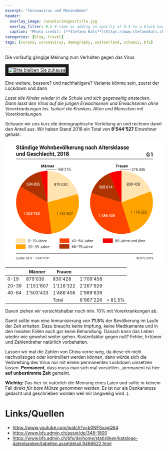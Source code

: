 ```yaml
---
excerpt: "Coronavirus und Massnahmen"
header:
  overlay_image: /assets/images/title.jpg
  overlay_filter: 0.2 # same as adding an opacity of 0.5 to a black background
  caption: "Photo credit: [**Stefano Kals**](https://www.stefanokals.ch)"
categories: [blog, travel]
tags: [corona, coronavirus, demography, switzerland, schweiz, bfs]
---
```


Die vorläufig gängige Meinung zum Verhalten gegen das Virus

<a href="http://www.youtube.com/watch?feature=player_embedded&v=b0NFSxagQ64
" target="_blank"><img src="http://img.youtube.com/vi/b0NFSxagQ64/0.jpg" 
alt="Bitte bleiben Sie zuhause" width="360" height="240" border="10" /></a>

Eine weitere, bessere? und nachhaltigere? Variante könnte sein, zuerst der Lockdown und dann

*Lasst alle Kinder wieder in die Schule und sich gegenseitig anstecken. Dann lasst den Virus auf die jungen Erwachsenen und Erwachsenen ohne Vorerkrankungen los. Isoliert die Kranken, Alten und Menschen mit Vorerkrankungen.*

Schauen wir uns kurz die demographische Verteilung an und rechnen damit den Anteil aus. Wir haben Stand 2018 ein Total von **8'544'527** Einwohner gehabt.

![Demographie Schweiz](/assets/images/coronavirus/CH_Bevoelkerung.png)

|       | Männer    | Frauen    |           |         |
|-------|-----------|-----------|-----------|---------|
| 0-19  | 879'030   | 830'428   | 1'709'458 |         |
| 20-39 | 1'151'607 | 1'116'322 | 2'267'929 |         |
| 40-64 | 1'503'433 | 1'486'406 | 2'989'839 |         |
|       |           | Total     | 6'967'226 | = 81.5% |

Davon ziehen wir vorsichtshalber noch min. 10% mit Vorerkrankungen ab.

Damit sollte man eine Immunisierung von **71.5%** der Bevölkerung im Laufe der Zeit erhalten. Dazu brauchs keine Impfung, keine Medikamente und in den meisten Fällen auch gar keine Behandlung. Danach kann das Leben wieder wie gewohnt weiter gehen. Kostenfaktor gegen null? Fehler, Irrtümer und Zahlendreher natürlich vorbehalten.

Lassen wir mal die Zahlen von China vorne weg, da diese eh nicht nachvollzogen oder kontrolliert werden können, dann würde sich die Verbreitung des Virus nur mit einem permanenten Lockdown umsetzen lassen. **Permanent**, dass muss man sich mal vorstellen...permanent ist hier **auf unbestimmte Zeit** gemeint.

**Wichtig:** Das hier ist natürlich die Meinung eines Laien und sollte in keinem Fall direkt *für bare Münze genommen* werden. Es ist nur als Denkanstoss gedacht und geschrieben worden weil mir langweilig wird :).

# Links/Quellen
* <https://www.youtube.com/watch?v=b0NFSxagQ64>
* <https://www.bfs.admin.ch/asset/de/348-1800>
* <https://www.bfs.admin.ch/bfs/de/home/statistiken/kataloge-datenbanken/tabellen.assetdetail.9466622.html>